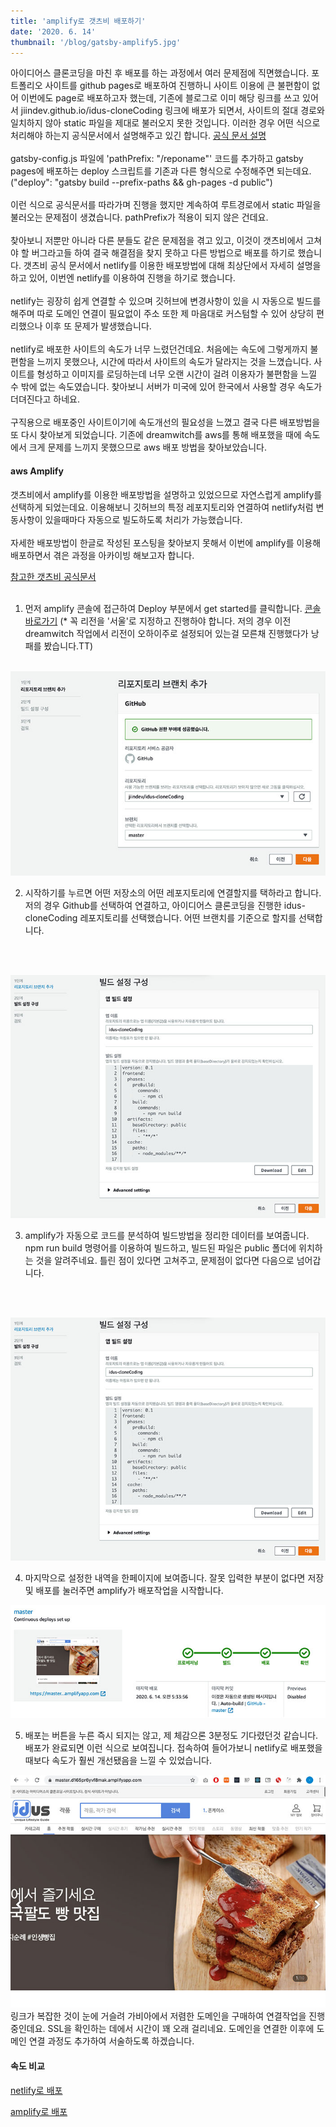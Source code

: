 ```yaml
---
title: 'amplify로 갯츠비 배포하기'
date: '2020. 6. 14'
thumbnail: '/blog/gatsby-amplify5.jpg'
---
```

아이디어스 클론코딩을 마친 후 배포를 하는 과정에서 여러 문제점에 직면했습니다.
포트폴리오 사이트를 github pages로 배포하여 진행하니 사이트 이용에 큰 불편함이 없어 이번에도 page로 배포하고자 했는데, 기존에 블로그로 이미 해당 링크를 쓰고 있어서 
jiindev.github.io/idus-cloneCoding
링크에 배포가 되면서, 사이트의 절대 경로와 일치하지 않아 static 파일을 제대로 불러오지 못한 것입니다.
이러한 경우 어떤 식으로 처리해야 하는지 공식문서에서 설명해주고 있긴 합니다.
[공식 문서 설명](https://www.gatsbyjs.org/docs/how-gatsby-works-with-github-pages/)
<br/><br/>
gatsby-config.js 파일에 'pathPrefix: "/reponame"' 코드를 추가하고 gatsby pages에 배포하는 deploy 스크립트를 기존과 다른 형식으로 수정해주면 되는데요.
("deploy": "gatsby build --prefix-paths && gh-pages -d public")
<br/><br/>
이런 식으로 공식문서를 따라가며 진행을 했지만 계속하여 루트경로에서 static 파일을 불러오는 문제점이 생겼습니다. pathPrefix가 적용이 되지 않은 건데요.
<br/><br/>
찾아보니 저뿐만 아니라 다른 분들도 같은 문제점을 겪고 있고, 이것이 갯츠비에서 고쳐야 할 버그라고들 하여 결국 해결점을 찾지 못하고 다른 방법으로 배포를 하기로 했습니다.
갯츠비 공식 문서에서 netlify를 이용한 배포방법에 대해 최상단에서 자세히 설명을 하고 있어, 이번엔 netlify를 이용하여 진행을 하기로 했습니다.
<br/><br/>
netlify는 굉장히 쉽게 연결할 수 있으며 깃허브에 변경사항이 있을 시 자동으로 빌드를 해주며 따로 도메인 연결이 필요없이 주소 또한 제 마음대로 커스텀할 수 있어 상당히 편리했으나 이후 또 문제가 발생했습니다.
<br/><br/>
netlify로 배포한 사이트의 속도가 너무 느렸던건데요. 처음에는 속도에 그렇게까지 불편함을 느끼지 못했으나, 시간에 따라서 사이트의 속도가 달라지는 것을 느꼈습니다. 사이트를 형성하고 이미지를 로딩하는데 너무 오랜 시간이 걸려 이용자가 불편함을 느낄 수 밖에 없는 속도였습니다. 찾아보니 서버가 미국에 있어 한국에서 사용할 경우 속도가 더뎌진다고 하네요.
<br/><br/>
구직용으로 배포중인 사이트이기에 속도개선의 필요성을 느꼈고 결국 다른 배포방법을 또 다시 찾아보게 되었습니다. 기존에 dreamwitch를 aws를 통해 배포했을 때에 속도에서 크게 문제를 느끼지 못했으므로 aws 배포 방법을 찾아보았습니다.

#### aws Amplify

갯츠비에서 amplify를 이용한 배포방법을 설명하고 있었으므로 자연스럽게 amplify를 선택하게 되었는데요. 이용해보니 깃허브의 특정 레포지토리와 연결하여 netlify처럼 변동사항이 있을때마다 자동으로 빌도하도록 처리가 가능했습니다.
<br/><br/>
자세한 배포방법이 한글로 작성된 포스팅을 찾아보지 못해서 이번에 amplify를 이용해 배포하면서 겪은 과정을 아카이빙 해보고자 합니다.

[참고한 갯츠비 공식문서](https://www.gatsbyjs.org/docs/deploying-to-aws-amplify/)
<br/><br/>
1. 먼저 amplify 콘솔에 접근하여 Deploy 부분에서 get started를 클릭합니다.
[콘솔 바로가기](https://console.aws.amazon.com/amplify/home)
(* 꼭 리전을 '서울'로 지정하고 진행하야 합니다. 저의 경우 이전 dreamwitch 작업에서 리전이 오하이주로 설정되어 있는걸 모른채 진행했다가 낭패를 봤습니다.TT)
<br/><br/>

![레포지토리 선택화면 캡쳐](/blog/gatsby-amplify1.jpg)

2. 시작하기를 누르면 어떤 저장소의 어떤 레포지토리에 연결할지를 택하라고 합니다.
저의 경우 Github를 선택하여 연결하고, 아이디어스 클론코딩을 진행한 idus-cloneCoding 레포지토리를 선택했습니다.
어떤 브랜치를 기준으로 할지를 선택합니다.

<br/><br/>

![빌드 설정 구성화면 챕쳐](/blog/gatsby-amplify2.jpg)

3. amplify가 자동으로 코드를 분석하여 빌드방법을 정리한 데이터를 보여줍니다.
npm run build 명령어를 이용하여 빌드하고, 빌드된 파일은 public 폴더에 위치하는 것을 알려주네요.
틀린 점이 있다면 고쳐주고, 문제점이 없다면 다음으로 넘어갑니다.

<br/><br/>

![검토화면 캡쳐](/blog/gatsby-amplify2.jpg)

4. 마지막으로 설정한 내역을 한페이지에 보여줍니다. 
잘못 입력한 부분이 없다면 저장 및 배포를 눌러주면 amplify가 배포작업을 시작합니다.

![배포화면 캡쳐](/blog/gatsby-amplify4.jpg)

5. 배포는 버튼을 누른 즉시 되지는 않고, 제 체감으론 3분정도 기다렸던것 같습니다.
배포가 완료되면 이런 식으로 보여집니다. 접속하여 들어가보니 netlify로 배포했을 때보다 속도가 훨씬 개선됐음을 느낄 수 있었습니다. 

![사이트 캡쳐](/blog/gatsby-amplify5.jpg)
링크가 복잡한 것이 눈에 거슬려 가비아에서 저렴한 도메인을 구매하여 연결작업을 진행중인데요.
SSL을 확인하는 데에서 시간이 꽤 오래 걸리네요.
도메인을 연결한 이후에 도메인 연결 과정도 추가하여 서술하도록 하겠습니다.

#### 속도 비교

[netlify로 배포](https://jdus.netlify.app/)

[amplify로 배포](https://www.jdus.site/)